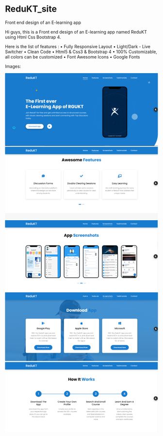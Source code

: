 # ReduKT_site
Front end design of an E-learning app

Hi guys, this is a Front end design of an E-learning app named ReduKT using Html Css Bootstrap 4.

Here is the list of features :
• Fully Responsive Layout
• Light/Dark - Live Switcher
• Clean Code
• Html5 & Css3 & Bootstrap 4
• 100% Customizable, all colors can be customized
• Font Awesome Icons
• Google Fonts


Images:

![Homepage](https://github.com/charanvinay/ReduKT_site/blob/master/ReduKT_github_images/homelight.PNG)
![Features](https://github.com/charanvinay/ReduKT_site/blob/master/ReduKT_github_images/features.PNG)
![Screenshots](https://github.com/charanvinay/ReduKT_site/blob/master/ReduKT_github_images/screenshots.PNG)
![Download](https://github.com/charanvinay/ReduKT_site/blob/master/ReduKT_github_images/download.PNG)
![How](https://github.com/charanvinay/ReduKT_site/blob/master/ReduKT_github_images/how.PNG)
![]()
![]()
![]()
![]()
![]()
![]()
![]()
![]()
![]()
![]()
![]()
